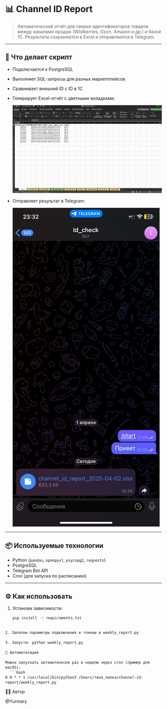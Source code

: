 # 📊 Channel ID Report

> Автоматический отчёт для сверки идентификаторов товаров между каналами продаж (Wildberries, Ozon, Amazon и др.) и базой 1С. Результаты сохраняются в Excel и отправляются в Telegram.

---

## 🚀 Что делает скрипт

- Подключается к PostgreSQL
- Выполняет SQL-запросы для разных маркетплейсов
- Сравнивает внешний ID с ID в 1С
- Генерирует Excel-отчёт с цветными вкладками:

  ![Excel пример](excel_example.png)

- Отправляет результат в Telegram:

  ![Telegram пример](telegram.png)

---

## 📦 Используемые технологии

- Python (`pandas`, `openpyxl`, `psycopg2`, `requests`)
- PostgreSQL
- Telegram Bot API
- Cron (для запуска по расписанию)

---

## ⚙️ Как использовать

1. Установи зависимости:

   ```bash
   pip install -r requirements.txt
 ```

2. Заполни параметры подключения и токены в weekly_report.py

3. Запусти: python weekly_report.py

📅 Автоматизация

Можно запускать автоматически раз в неделю через cron (пример для macOS):
   ```bash
0 9 * * 1 /usr/local/bin/python3 /Users/твоя_папка/channel-id-report/weekly_report.py
   ```

👩‍💻 Автор

@Yurmary 